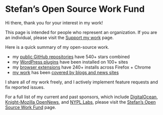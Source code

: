 # Stefan’s Open Source Work Fund

Hi there, thank you for your interest in my work!

This page is intended for people who represent an organization. If you are an individual, please visit the [Support my work](https://stefanbohacek.com/support-my-work/) page.

Here is a quick summary of my open-source work.

- my [public GitHub repositories](https://github.com/stefanbohacek) have 540+ stars combined
- my [WordPress plugins](https://stefanbohacek.com/tag/wordpress-plugin/) have been installed on 100+ sites
- my [browser extensions](https://stefanbohacek.com/tag/browser-extension/) have 240+ installs across Firefox + Chrome
- [my work](https://stefanbohacek.com/projects/) has been [covered by blogs and news sites](https://stefanbohacek.com/press/)

I share all of my work freely, and I actively implement feature requests and fix reported issues.

For a full list of my current and past sponsors, which include [DigitalOcean](https://www.digitalocean.com/?ref=botwiki), [Knight-Mozilla OpenNews](https://opennews.org/?ref=botwiki), and [NYPL Labs](https://www.nypl.org/collections/labs), please visit the [Stefan’s Open Source Work Fund](https://stefanbohacek.com/stefans-open-source-work-fund/) page.
